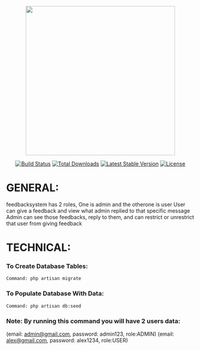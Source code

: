 <p align="center"><a href="https://laravel.com" target="_blank"><img src="https://raw.githubusercontent.com/laravel/art/master/logo-lockup/5%20SVG/2%20CMYK/1%20Full%20Color/laravel-logolockup-cmyk-red.svg" width="400"></a></p>

<p align="center">
<a href="https://travis-ci.org/laravel/framework"><img src="https://travis-ci.org/laravel/framework.svg" alt="Build Status"></a>
<a href="https://packagist.org/packages/laravel/framework"><img src="https://img.shields.io/packagist/dt/laravel/framework" alt="Total Downloads"></a>
<a href="https://packagist.org/packages/laravel/framework"><img src="https://img.shields.io/packagist/v/laravel/framework" alt="Latest Stable Version"></a>
<a href="https://packagist.org/packages/laravel/framework"><img src="https://img.shields.io/packagist/l/laravel/framework" alt="License"></a>
</p>

# GENERAL:
 feedbacksystem has 2 roles, One is admin and the otherone is user
 User can give a feedback and view what admin replied to that specific message
 Admin can see those feedbacks, reply to them, and can restrict or unrestrict that user from giving feedback

# TECHNICAL:

###  To Create Database Tables:
    Command: php artisan migrate

### To Populate Database With Data:
    Command: php artisan db:seed

### Note: By running this command you will have 2 users data:

 (email: admin@gmail.com, password: admin123, role:ADMIN) 
 (email: alex@gmail.com, password: alex1234, role:USER)



